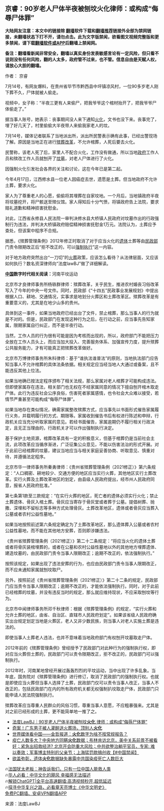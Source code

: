  <!-- 面包屑导航 --> <h2>京睿：90岁老人尸体半夜被刨坟火化律师：或构成“侮辱尸体罪”</h2> <p class="notice"><b>大陆网友注意：本文中的链接除 <a href="https://github.com/bannedbook/fanqiang" >翻墙</a>软件下载和<a href="https://github.com/killgcd/justmysocks/blob/master/README.md">翻墙推荐</a>链接外全部为禁网链接，未翻墙状态下打不开，请勿点击。此为文字版禁闻，欲看图文视频完整版和更多禁闻，请下载<a href="https://github.com/bannedbook/fanqiang">翻墙软件或APP</a>后翻墙上禁闻网。</p><p>备注：翻墙看新闻非常安全，翻墙以真实身份发表敏感言论有一定风险，但只看不说则没有任何风险，翻的人太多，政府管不过来，也不管。信息自由是天赋人权，请放心大胆的翻墙。</b></p>  <div class="entry"> <p>作者： 京睿</p> <p>7月14号，有网友爆料，在贵州省毕节市黔西县中坪镇凉风村，一位90多岁老人刚下葬不久，尸体就被人偷走。</p> <p>视频中，女子称：“半夜三更有人来偷尸，把我爷爷这个棺材抬开了，把我爷爷尸体偷走了。”</p> <p>据当事人账号，她表示：丧事期间没人来下通知<a href="https://www.bannedbook.org/bnews/tag/%E7%81%AB%E5%8C%96/" class="st_tag internal_tag" rel="tag" title="标签 火化 下的日志">火化</a>，文书也没下来。丧事完了，埋了好几天了，村里偷偷大半夜带人来偷我家老人的坟。</p> <p>7月14号，媒体记者联系了当地派出所，派出所民警表示确有此事，已经出警现场了解。原因是当地正在进行<a href="https://www.bannedbook.org/bnews/tag/%E6%AE%A1%E8%91%AC/" class="st_tag internal_tag" rel="tag" title="标签 殡葬 下的日志">殡葬</a><a href="https://www.bannedbook.org/bnews/tag/%e6%94%b9%e9%9d%a9/" class="st_tag internal_tag" rel="tag" title="标签 改革 下的日志">改革</a>，不允许棺葬，人死后要去火化。</p> <p>民警称，该老人死了后，家里人不配合火化，工作没有做通，所以当地<a href="https://www.bannedbook.org/bnews/tag/%e6%94%bf%e5%ba%9c/" class="st_tag internal_tag" rel="tag" title="标签 政府 下的日志">政府</a>工作人员和殡改工作人员就刨开了<a href="https://www.bannedbook.org/bnews/tag/%E5%9D%9F%E5%A2%93/" class="st_tag internal_tag" rel="tag" title="标签 坟墓 下的日志">坟墓</a>，对老人尸体进行了火化。</p> <p>因强制火化引发社会各界的关注和讨论，这在今年已是第二起。</p> <p>今年4月17日，江西修水县一位老人因癌症去世，遗愿是土葬。但当地政府不允许土葬，要求火化。</p> <p>家人为了尊重老人的心愿，偷偷将其埋葬在自家坟地。一个月后，当地镇政府半夜将坟墓挖开，将尸骸送至殡仪馆。家人得知后十分气愤，将镇政府告上法院，要求赔礼道歉和精神损害抚慰金。</p> <p>对此，江西省永修县人民法院一审判决修水县大桥镇人民政府对坟墓作出的行政强制行为违法，并判决大桥镇政府赔偿精神损害抚慰金1万元。法院认为，土葬应予查处，但该案中程序不合规。</p> <p>据悉，《殡葬管理条例》2012年修正时取消了对于应当火化的<a href="https://www.bannedbook.org/bnews/tag/%E9%81%97%E4%BD%93/" class="st_tag internal_tag" rel="tag" title="标签 遗体 下的日志">遗体</a>土葬等由<a href="https://www.bannedbook.org/bnews/tag/%E6%B0%91%E6%94%BF%E9%83%A8/" class="st_tag internal_tag" rel="tag" title="标签 民政部 下的日志">民政部</a>门责令限期改正后“拒不改正的，可以<a href="https://www.bannedbook.org/bnews/tag/%E5%BC%BA%E5%88%B6%E6%89%A7%E8%A1%8C/" class="st_tag internal_tag" rel="tag" title="标签 强制执行 下的日志">强制执行</a>”这一内容。</p> <p>对于地方政府突然出台“一刀切”的<a href="https://www.bannedbook.org/bnews/tag/%E7%81%AB%E8%91%AC/" class="st_tag internal_tag" rel="tag" title="标签 火葬 下的日志">火葬</a>政策，应该怎么看待？从法律层面，又应该如何执行？数名资深律师向“法度lawBJ”做了详细解读。</p> <p><strong><span class='wp_keywordlink_affiliate'><a href="https://www.bannedbook.org/" title="中国" target="_blank">中国</a></span>数字时代相关阅读：</strong>河南平坟运动</p> <p>北京市才良律师事务所杨轶群律师：殡葬改革，关乎民生，推进农村婚丧习俗改革写入了今年的中央一号文件。同时，民政部《“十四五”民政事业发展规划》中提出根据人口、耕地、交通情况，实事求是地划分火葬区和土葬改革区。殡葬改革是有重要意义的，尤其是在地少山多的贵州。</p> <p>具体到这一事件，如果当地政府已经出台了文件，禁止棺葬，那么当事人的行为就是不对的。但是，民政部门在发现这种行为之后，在行动之前，应当事先告知家属，限期家属自行纠正，而不是半夜行动。</p> <p>当然，工作人员的行为很有可能是因为考核而出现的，所以，政府部门不能把压力全放在工作人员头上，而应当加大投入、完善服务体系、加强宣传力度，提升殡葬公共服务能力，才有可能真正把殡葬改革做好。</p>  <p>北京市万博律师事务所朱科律师：基于“谁执法谁普法”的原则，当地执法部门应告知当事人不允许棺葬的具体法条依据。相关规定应当经当地人大通过或备案，且不能违反其他上位法。</p> <p>如果当地确已按法定程序颁布了相关法规，那么家属对老人棺葬才可能构成违法。但即使家属存在违法，相关部门也无权在不经家属同意的情况下擅自刨开棺木取走尸体。此行为违反社会公序良俗，伤害死者家属感情，也令社会大众难以接受，若情节严重甚至可能构成“侮辱尸体罪”。</p> <p>如果当地存在类似情况，确需家属整改殡葬方式，应当事先以书面形式催告家属履行义务，并载明履行的方式、期限等。家属收到催告书后有权进行陈述和申辩，行政机关应当充分听取家属的意见。若经书面催告，家属逾期仍不履行相关行政决定，且无正当理由的，行政机关才可以作出强制执行决定。</p> <p>基于保护土地资源，棺葬改革具有一定的积极意义，但基于棺葬仍是当前社会主流，此项改革应当循序渐进，广泛征集公众意见，不能以伤害法治的形式开展。对于此前已经棺葬的坟墓，建议当地应当与相关家庭妥善协商、听取意见、慎重对待，并遵循法定程序。</p> <p>北京市华一律师事务所秦勇律师：《贵州省殡葬管理条例（2021修正）》第六条规定：“人口稠密、耕地较少、交通方便的地区应当实行火葬，其他地区实行土葬改革。实行火葬及土葬改革地区的划定，由县级人民政府提出，经市州人民政府同意，报省人民政府批准。”</p> <p>第七条第1款至三款规定：“在实行火葬的地区，死亡者的遗体必须实行火化；禁止土葬遗体、骨灰入棺土葬。骨灰应当寄存于骨灰堂或者葬于公墓。提倡树葬、抛撒、深埋和不留标志等多种方式处理骨灰。土葬改革地区，遗体或者骨灰应当葬入公墓或者农村公益性墓地。”</p> <p>如果当地按照前述第六条规定确定为了土葬改革地区，那么遗体葬入公墓或者农村公益性墓地，而不能在其他地方安葬，否则即涉嫌违法。</p> <p>《贵州省殡葬管理条例（2021修正）》第二十二条规定：“将应当火化的遗体土葬或者将骨灰装棺埋葬的，或者在公墓和农村公益性墓地以外的其他地方埋葬遗体、建造坟墓的，由民政部门责令当事人限期改正；逾期不改正的，依法强制执行。”</p>  <p>按照该规定，如果出现了违法安葬的行为，也应由民政部门责令当事人限期改正，而不应未通知家属就刨坟取尸。</p> <p>另外，按照前述《贵州省殡葬管理条例（2021修正）》第二十二条的规定，民政部门应当责令当事人限期改正；逾期不改正的，才能依法强制执行。同时，对于此前已经棺葬的坟墓，并没有违反当时的规定，那么就应维持现状，不应采取刨坟等行为。</p> <p>北京市中闻律师事务所邓千秋律师：根据《殡葬管理条例》的规定，“实行火葬和允许土葬的地区，由省、自治区、直辖市人民政府划定”。如果该省级人民政府确实出台规定划定当地是火葬区，老人又非少数民族，则当事人对老人实施土葬是违法的。</p> <p>即使当事人土葬老人违法，也并不意味着当地政府部门有权刨开坟墓取走尸体。</p> <p>2012年前的《殡葬管理条例》曾经授予了民政部门对此种行为的强制执行权，即对应当火葬但土葬的，民政部门可以责令限期改正，拒不改正的，民政部门可以强制执行。</p> <p>2012年时，河南某地曾经开展过轰轰烈烈的平坟运动，当中出现了许多乱象。当年底，国务院对《殡葬管理条例》进行修订，取消了民政部门的强制执行权。也就是即使应当火葬但当事人选择了土葬，民政部门仅可以责令当事人改正，当事人不改正的，包括民政部门在内的所有政府机关都无权强制扒坟取走尸体，民政部门只能申请人民法院强制执行。</p> <p>殡葬改革应当尊重人民群众的风俗习惯，尊重当事人意愿，不应粗暴强来。尤其是对之前已经形成的土葬，更不能简单地一推了之。</p> <!--<div id="taboola-mid-1"></div>--><ul class='op-related-articles' title='相关阅读'> <li><a href='https://www.bannedbook.org/bnews/baitai/20230715/1908150.html' target='_blank'>法度LawBJ｜90岁老人尸体半夜被刨坟<b>火化</b> 律师：或构成“侮辱尸体罪”</a></li> <li><a href='https://www.bannedbook.org/bnews/cnnews/20230710/1906040.html' target='_blank'>奇案！广东男子被人灌醉送火葬场，顶别人<b>火化</b></a></li> <li><a href='https://www.bannedbook.org/bnews/bannedvideo/20230630/1902674.html' target='_blank'>世界媒体看中国——金哲报道：<b>火化</b>数字为啥不按常规报告？</a></li> <li><a href='https://www.bannedbook.org/bnews/bannedvideo/20230619/1898091.html' target='_blank'>疫亡人数多大？中央地方同瞒<b>火化</b>数据；布林肯访北京，美中关系前景不被看好；紧急出招救经济? 北京开会防重大风险；中共欲整治躺平官员，专家: 难以奏效；军事博主特别的父亲节；上海猛罚款搞创收【#中国禁闻】</a></li> <li><a href='https://www.bannedbook.org/bnews/ccpdope/20230617/1897583.html' target='_blank'>欲盖弥彰，遗体<b>火化</b>数据缺失暴露中共国染疫死亡人数巨大</a></li> </ul> <p class="texttj"> 🔥<a href="https://www.bannedbook.org/bnews/ssgc/20230219/1850782.html" target="_blank">法国犹太老板：神告诉我们，只有一位中国人能救人类</a><br/> 🔥<a href="https://www.bannedbook.org/bnews/comments/20220220/1694796.html" target="_blank">华人必看：中华文化的飓风 幸福感无法描述</a><br/> 🔥<a href="https://github.com/bannedbook/fanqiang/wiki/V2ray%E6%9C%BA%E5%9C%BA" target="_blank">解锁ChatGPT|全平台高速翻墙:高清视频秒开,超低延迟</a><br/> 🔥<a href="https://www.bannedbook.org/bnews/comments/20220808/1768773.html" target="_blank">探寻中华复兴之路，必看章天亮博士《中华文明史》</a><br/> <a href="https://github.com/bannedbook/fanqiang/wiki/%E7%A6%81%E9%97%BB%E7%BD%91%E5%AE%89%E5%8D%93%E7%BF%BB%E5%A2%99%E6%96%B0%E9%97%BBAPP" target="_blank">免费PC翻墙、安卓VPN翻墙APP</a><br/> </p> <p class="src-info">来源：法度LawBJ </p><a name='sharetosocial'></a> <div style="margin-bottom:5px;padding-bottom:5px;clear:both"> <div id="archive-pix-1" class="banner-ads"> <!-- AuctionX Display platform tag START --> <div id="27602x728x90x621x_ADSLOT1" clicktrack="%%CLICK_URL_ESC%%"></div>  <!-- AuctionX Display platform tag END --> </div> <div id="archive-pix-2" class="banner-ads"> <!-- AuctionX Display platform tag START --> <div id="27556x300x250x621x_ADSLOT1" clicktrack="%%CLICK_URL_ESC%%" style="margin:0 auto;text-align:center"></div>  <!-- AuctionX Display platform tag END --> </div> </div>  <div id="archive-pix-1" class="banner-ads"> <!-- AuctionX Display platform tag START --> <div id="27603x728x90x621x_ADSLOT1" clicktrack="%%CLICK_URL_ESC%%"></div>  <!-- AuctionX Display platform tag END --> </div> </div><!--END ENTRY--> 